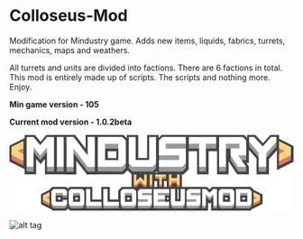 # Colloseus-Mod
Modification for Mindustry game. Adds new items, liquids, fabrics, turrets, mechanics, maps and weathers.

All turrets and units are divided into factions. There are 6 factions in total. 
This mod is entirely made up of scripts. The scripts and nothing more. Enjoy. 

**Min game version - 105**

**Current mod version - 1.0.2beta**

![Logo](sprites-override/ui/logo.png)
 
![alt tag](https://drive.google.com/file/d/1lN8iE2AY3r5uXtC6KiiKlzKAygjct9JG/view?usp=drivesdk.png "Screenshot")​
